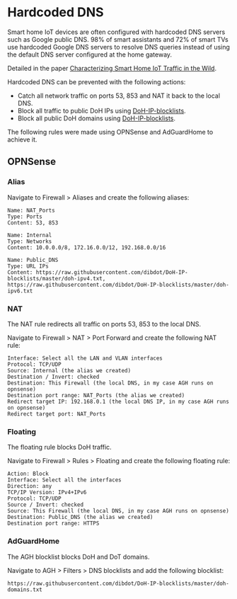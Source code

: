 # Hardcoded DNS

Smart home IoT devices are often configured with hardcoded DNS servers such as Google public DNS. 98% of smart assistants and 72% of smart TVs use hardcoded Google DNS servers to resolve DNS queries instead of using the default DNS server configured at the home gateway.

Detailed in the paper [Characterizing Smart Home IoT Traffic in the Wild](https://arxiv.org/pdf/2001.08288.pdf).

Hardcoded DNS can be prevented with the following actions:

- Catch all network traffic on ports 53, 853 and NAT it back to the local DNS.
- Block all traffic to public DoH IPs using [DoH-IP-blocklists](https://github.com/dibdot/DoH-IP-blocklists).
- Block all public DoH domains using [DoH-IP-blocklists](https://github.com/dibdot/DoH-IP-blocklists).

The following rules were made using OPNSense and AdGuardHome to achieve it.

## OPNSense

### Alias

Navigate to Firewall > Aliases and create the following aliases:

```
Name: NAT_Ports
Type: Ports
Content: 53, 853
```

```
Name: Internal
Type: Networks
Content: 10.0.0.0/8, 172.16.0.0/12, 192.168.0.0/16
```

```
Name: Public_DNS
Type: URL IPs
Content: https://raw.githubusercontent.com/dibdot/DoH-IP-blocklists/master/doh-ipv4.txt, https://raw.githubusercontent.com/dibdot/DoH-IP-blocklists/master/doh-ipv6.txt
```

### NAT

The NAT rule redirects all traffic on ports 53, 853 to the local DNS.

Navigate to Firewall > NAT > Port Forward and create the following NAT rule:

```
Interface: Select all the LAN and VLAN interfaces
Protocol: TCP/UDP
Source: Internal (the alias we created)
Destination / Invert: checked
Destination: This Firewall (the local DNS, in my case AGH runs on opnsense)
Destination port range: NAT_Ports (the alias we created)
Redirect target IP: 192.168.0.1 (the local DNS IP, in my case AGH runs on opnsense)
Redirect target port: NAT_Ports
```

### Floating

The floating rule blocks DoH traffic.

Navigate to Firewall > Rules > Floating and create the following floating rule:

```
Action: Block
Interface: Select all the interfaces
Direction: any
TCP/IP Version: IPv4+IPv6
Protocol: TCP/UDP
Source / Invert: checked
Source: This Firewall (the local DNS, in my case AGH runs on opnsense)
Destination: Public_DNS (the alias we created)
Destination port range: HTTPS
```

### AdGuardHome

The AGH blocklist blocks DoH and DoT domains.

Navigate to AGH > Filters > DNS blocklists and add the following blocklist:

```
https://raw.githubusercontent.com/dibdot/DoH-IP-blocklists/master/doh-domains.txt
```
